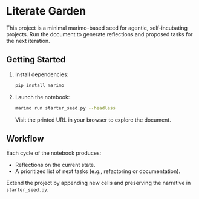 # Literate Garden

This project is a minimal marimo-based seed for agentic, self-incubating projects. Run the document to generate reflections and proposed tasks for the next iteration.

## Getting Started

1. Install dependencies:
   ```bash
   pip install marimo
   ```
2. Launch the notebook:
   ```bash
   marimo run starter_seed.py --headless
   ```
   Visit the printed URL in your browser to explore the document.

## Workflow

Each cycle of the notebook produces:
- Reflections on the current state.
- A prioritized list of next tasks (e.g., refactoring or documentation).

Extend the project by appending new cells and preserving the narrative in `starter_seed.py`.

